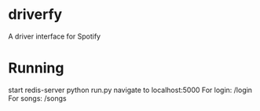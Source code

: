 # driverfy
A driver interface for Spotify
# Running
start redis-server
python run.py
navigate to localhost:5000
For login: /login
For songs: /songs
